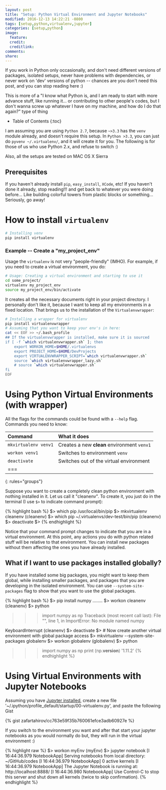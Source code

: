 ```yaml
---
layout: post
title: "Setup: Python Virtual Environment and Jupyter Notebooks"
modified: 2016-12-13 14:22:21 -0800
tags: [setup,python,virtualenv,jupyter]
categories: [setup,python]
image:
  feature:
  credit:
  creditlink:
comments:
share:
---
```


If you work in Python only occasionally, and don't need different versions of packages, isolated setups, never have problems with dependencies, or never work on 'dev' versions of python -- chances are you don't need this post, and you can stop reading here :)

This is more of a "I know what Python is, and I am ready to start with more advance stuff, like running it... or contributing to other people's codes, but I don't wanna screw up whatever I have on my machine, and how do I do that again?" type of thing

<!-- more -->
* Table of Contents
{:toc}

I am assuming you are using `Python 2.7`, because `~>3.3` has the `venv` module already, and doesn't require this setup. In `Python >3.3`, you can just do `pyvenv ~/.virtualenv/`, and it will create it for you. The following is for those of us who use Python 2.x, and refuse to switch :)

Also, all the setups are tested on MAC OS X Sierra

## Prerequisites
If you haven't already install `pip`, `easy_install`, `XCode`, etc! If you haven't done it already, stop reading!!! and get back to whatever you were doing before... Like building colorful towers from plastic blocks or something... Seriously, go away!

# How to install `virtualenv`

```bash
# Installing venv
pip install virtualenv
```

### Example -- Create a "my_project_env"
Usage the `virtualenv` is not very "people-friendly" (IMHO). For example, if you need to create a virtual environment, you do:

```bash
# Usage: Creating a virtual environment and starting to use it
cd some_project/
virtualenv my_project_env
source my_project_env/bin/activate
```

It creates all the necessary documents right in your project directory. I personally don't like it, because I want to keep all my environments in a fixed location. That brings us to the installation of the `Virtualenvwrapper`:

```bash
# Installing a wrapper for virtualenv
pip install virtualenvwrapper
# Assuming that you want to keep your env's in here:
cat << EOF >> ~/.bash_profile
## If the virtualenvwrapper is installed, make sure it is sourced
if [ -f `which virtualenvwrapper.sh` ]; then
    export WORKON_HOME=$HOME/.virtualenvs
    export PROJECT_HOME=$HOME/DevProjects
    export VIRTUALENVWRAPPER_SCRIPT=`which virtualenvwrapper.sh`
    source `which virtualenvwrapper_lazy.sh`
    # source `which virtualenvwrapper.sh`
fi
EOF
```

# Using Python Virtual Environments (with wrapper)

All the flags for the commands could be found with a `--help` flag. Commands you need to know:

| Command             | What it does
|:--------------------|:-------------------------
| `mkvirtualenv venv1`| Creates a new **clean** environment `venv1`
| `workon venv1`      | Switches to environment `venv`
| `deactivate`        | Switches out of the virtual environment
|===
{: rules="groups"}

Suppose you want to create a completely clean python environment with nothing installed in it. Let us call it "cleanenv". To create it, you just do in the terminal (I use `$>` to indicate command prompt):

{% highlight bash %}
$> which pip
/usr/local/bin/pip
$> mkvirtualenv cleanenv
(cleanenv) $> which pip
~/.virtualenvs/dev-test/bin/pip
(cleanenv) $> deactivate
$>
{% endhighlight %}

Notice that your command prompt changes to indicate that you are in a virtual environment. At this point, any actions you do with python related stuff will be relative to that environment. You can install new packages without them affecting the ones you have already installed.

## What if I want to use packages installed globally?

If you have installed some big packages, you might want to keep them global, while installing smaller packages, and packages that you are developing in the isolated environment. You can use `--system-site-packages` flag to show that you want to use the global packages.

{% highlight bash %}
$> pip install numpy
........
$> workon cleanenv
(cleanenv) $> python
>>> import numpy as np
Traceback (most recent call last):
  File "<stdin>", line 1, in <module>
ImportError: No module named numpy
>>>
KeyboardInterrupt
(cleanenv) $> deactivate
$> # Now create another virtual environment with global package access
$> mkvirtualenv --system-site-packages globalenv
$> workon globalenv
(globalenv) $> python
>>> import numpy as np
>>> print (np.__version__)
'1.11.2'
{% endhighlight %}

# Using Virtual Environments with Jupyter Notebooks

Assuming you have [Jupyter installed](http://jupyter.readthedocs.io/en/latest/install.html),
create a new file '~/.ipython/profile_default/startup/00-virtualenv.py', and paste the following Gist

{% gist zafartahirov/cc763e59f35b760061efce3adb60927e %}

If you switch to the environment you want and after that start your jupyter notebooks as you would normally do but, they will run in the virtual environment :)

{% highlight raw %}
$> workon myEnv
(myEnv) $> jupyter notebook
[I 16:44:36.979 NotebookApp] Serving notebooks from local directory: ~/GitHub/codes
[I 16:44:36.979 NotebookApp] 0 active kernels
[I 16:44:36.979 NotebookApp] The Jupyter Notebook is running at: http://localhost:8888/
[I 16:44:36.980 NotebookApp] Use Control-C to stop this server and shut down all kernels (twice to skip confirmation).
{% endhighlight %}
